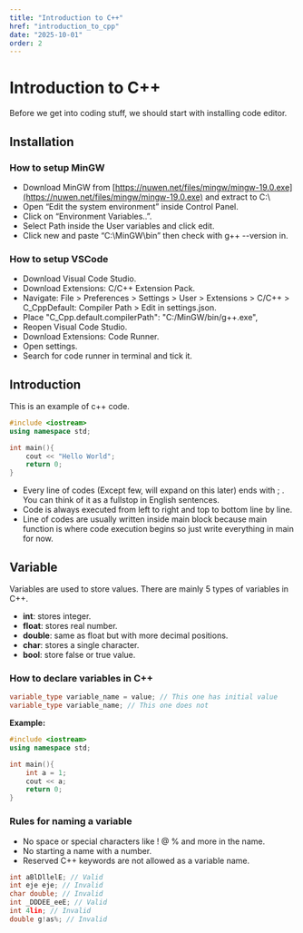 ```yaml
---
title: "Introduction to C++"
href: "introduction_to_cpp"
date: "2025-10-01"
order: 2
---
```

# Introduction to C++
Before we get into coding stuff, we should start with installing code editor.

## Installation
### How to setup MinGW
- Download MinGW from [https://nuwen.net/files/mingw/mingw-19.0.exe](https://nuwen.net/files/mingw/mingw-19.0.exe) and extract to C:\
- Open “Edit the system environment” inside Control Panel.
- Click on “Environment Variables..”.
- Select Path inside the User variables and click edit.
- Click new and paste “C:\MinGW\bin” then check with g++ --version in.

### How to setup VSCode
- Download Visual Code Studio.
- Download Extensions: C/C++ Extension Pack.
- Navigate: File > Preferences > Settings > User > Extensions > C/C++ > C_CppDefault: Compiler Path > Edit in settings.json.
- Place "C_Cpp.default.compilerPath": "C:/MinGW/bin/g++.exe",
- Reopen Visual Code Studio.
- Download Extensions: Code Runner.
- Open settings.
- Search for code runner in terminal and tick it.

## Introduction
This is an example of c++ code.
```cpp
#include <iostream>
using namespace std;

int main(){
    cout << "Hello World";
    return 0;
}
```
- Every line of codes (Except few, will expand on this later) ends with ; . You can think of it as a fullstop in English sentences.
- Code is always executed from left to right and top to bottom line by line.
- Line of codes are usually written inside main block because main function is where code execution begins so just write everything in main for now.

## Variable
Variables are used to store values. There are mainly 5 types of variables in C++.
- **int**: stores integer.
- **float**: stores real number.
- **double**: same as float but with more decimal positions.
- **char**: stores a single character.
- **bool**: store false or true value.
### How to declare variables in C++
```cpp
variable_type variable_name = value; // This one has initial value
variable_type variable_name; // This one does not
```
__Example:__
```cpp
#include <iostream>
using namespace std;

int main(){
    int a = 1;
    cout << a;
    return 0;
}
```
### Rules for naming a variable
- No space or special characters like ! @ % and more in the name.
- No starting a name with a number.
- Reserved C++ keywords are not allowed as a variable name.
```cpp
int aBlDllelE; // Valid
int eje eje; // Invalid
char double; // Invalid
int _DDDEE_eeE; // Valid
int 4lin; // Invalid
double g!as%; // Invalid
```
